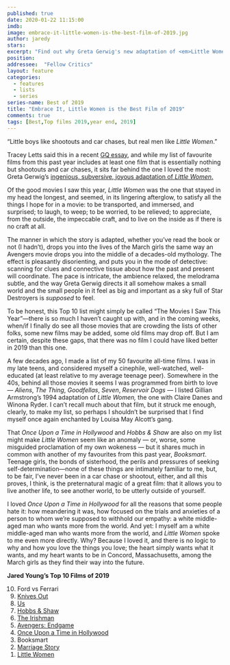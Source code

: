 ```yaml
---
published: true
date: 2020-01-22 11:15:00
imdb: 
image: embrace-it-little-women-is-the-best-film-of-2019.jpg
author: jaredy 
stars: 
excerpt: "Find out why Greta Gerwig's new adaptation of <em>Little Women</em> is the film that stayed with Jared Young the longest, this year."
position: 
addressee:  "Fellow Critics"
layout: feature
categories: 
  - features
  - lists
  - series
series-name: Best of 2019
title: "Embrace It, Little Women is the Best Film of 2019"
comments: true
tags: [Best,Top films 2019,year end, 2019]
---
```

“Little boys like shootouts and car chases, but real men like _Little Women_.”

Tracey Letts said this in a recent [GQ essay](https://www.gq.com/story/tracy-letts-little-women-essay), and while my list of favourite films from this past year includes at least one film that is essentially nothing but shootouts and car chases, it sits far behind the one I loved the most: Greta Gerwig’s [ingenious, subversive, joyous adaptation of _Little Women_. ](http://www.dearcastandcrew.com/content/2020/1/10/little-women.html) 

Of the good movies I saw this year, _Little Women_ was the one that stayed in my head the longest, and seemed, in its lingering afterglow, to satisfy all the things I hope for in a movie: to be transported, and immersed, and surprised; to laugh, to weep; to be worried, to be relieved; to appreciate, from the outside, the impeccable craft, and to live on the inside as if there is no craft at all. 

The manner in which the story is adapted, whether you’ve read the book or not (I hadn’t), drops you into the lives of the March girls the same way an Avengers movie drops you into the middle of a decades-old mythology. The effect is pleasantly disorienting, and puts you in the mode of detective: scanning for clues and connective tissue about how the past and present will coordinate. The pace is intricate, the ambience relaxed, the melodrama subtle, and the way Greta Gerwig directs it all somehow makes a small world and the small people in it feel as big and important as a sky full of Star Destroyers is _supposed_ to feel.

To be honest, this Top 10 list might simply be called “The Movies I Saw This Year”—there is so much I haven’t caught up with, and in the coming weeks, when/if I finally do see all those movies that are crowding the lists of other folks, some new films may be added, some old films may drop off. But I am certain, despite these gaps, that there was no film I could have liked better in 2019 than this one. 

A few decades ago, I made a list of my 50 favourite all-time films. I was in my late teens, and considered myself a cinephile, well-watched, well-educated (at least relative to my average teenage peer). Somewhere in the 40s, behind all those movies it seems I was programmed from birth to love — _Aliens_, _The Thing_, _Goodfellas_, _Seven_, _Reservoir Dogs_ — I listed Gillian Armstrong’s 1994 adaptation of _Little Women,_ the one with Claire Danes and Winona Ryder. I can’t recall much about that film, but it struck me enough, clearly, to make my list, so perhaps I shouldn’t be surprised that I find myself once again enchanted by Louisa May Alcott’s gang. 

That _Once Upon a Time in Hollywood_ and _Hobbs & Shaw_ are also on my list might make _Little Women_ seem like an anomaly — or, worse, some misguided proclamation of my own wokeness — but it shares much in common with another of my favourites from this past year, _Booksmart_. Teenage girls, the bonds of sisterhood, the perils and pressures of seeking self-determination—none of these things are intimately familiar to me, but, to be fair, I’ve never been in a car chase or shootout, either, and all this proves, I think, is the preternatural magic of a great film: that it allows you to live another life, to see another world, to be utterly outside of yourself.  

I loved _Once Upon a Time in Hollywood_ for all the reasons that some people hate it: how meandering it was, how focused on the trials and anxieties of a person to whom we’re supposed to withhold our empathy: a white middle-aged man who wants more from the world. And yet: I myself am a white middle-aged man who wants more from the world, and _Little Women_ spoke to me even more directly. Why? Because I loved it, and there is no logic to why and how you love the things you love; the heart simply wants what it wants, and my heart wants to be in Concord, Massachusetts, among the March girls as they find their way into the future. 

**Jared Young’s Top 10 Films of 2019**
<ol reversed> 
   <li>Ford vs Ferrari</li>
   <li><a href="http://www.dearcastandcrew.com/content/2019/12/12/knives-out.html">Knives Out</a></li>
   <li><a href="http://www.dearcastandcrew.com/content/2019/3/25/us.html">Us</a></li>
   <li><a href="http://www.dearcastandcrew.com/content/2019/8/26/fast-and-furious-presents-hobbs-and-shaw.html">Hobbs &amp; Shaw</a></li>
   <li><a href="http://www.dearcastandcrew.com/content/2019/11/15/the-irishman.html">The Irishman</a></li>
   <li><a href="http://www.dearcastandcrew.com/content/2019/4/28/avengers-endgame.html">Avengers: Endgame</a></li>
   <li><a href="http://www.dearcastandcrew.com/content/2019/7/30/once-upon-a-time-in-hollywood.html">Once Upon a Time in Hollywood</a></li>
   <li>Booksmart</li>
   <li><a href="http://www.dearcastandcrew.com/content/2019/12/13/marriage-story.html">Marriage Story</a></li>
   <li><a href="http://www.dearcastandcrew.com/content/2020/1/10/little-women.html">Little Women</a></li>
</ol>
<p> </p>